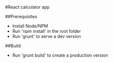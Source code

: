 #React calculator app

##Prerequisites
- Install Node/NPM
- Run 'npm install' in the root folder
- Run 'grunt' to serve a dev version

##Build
- Run 'grunt build' to create a production version
